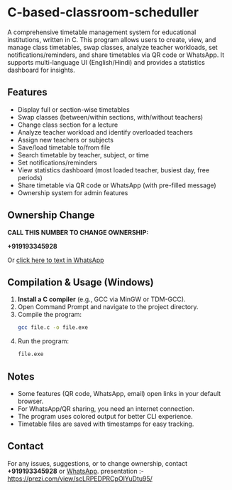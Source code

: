 # C-based-classroom-scheduller

A comprehensive timetable management system for educational institutions, written in C. This program allows users to create, view, and manage class timetables, swap classes, analyze teacher workloads, set notifications/reminders, and share timetables via QR code or WhatsApp. It supports multi-language UI (English/Hindi) and provides a statistics dashboard for insights.

## Features
- Display full or section-wise timetables
- Swap classes (between/within sections, with/without teachers)
- Change class section for a lecture
- Analyze teacher workload and identify overloaded teachers
- Assign new teachers or subjects
- Save/load timetable to/from file
- Search timetable by teacher, subject, or time
- Set notifications/reminders
- View statistics dashboard (most loaded teacher, busiest day, free periods)
- Share timetable via QR code or WhatsApp (with pre-filled message)
- Ownership system for admin features

## Ownership Change

**CALL THIS NUMBER TO CHANGE OWNERSHIP:**

**+919193345928**

Or [click here to text in WhatsApp](https://wa.me/919193345928)

## Compilation & Usage (Windows)

1. **Install a C compiler** (e.g., GCC via MinGW or TDM-GCC).
2. Open Command Prompt and navigate to the project directory.
3. Compile the program:
   ```sh
   gcc file.c -o file.exe
   ```
4. Run the program:
   ```sh
   file.exe
   ```

## Notes
- Some features (QR code, WhatsApp, email) open links in your default browser.
- For WhatsApp/QR sharing, you need an internet connection.
- The program uses colored output for better CLI experience.
- Timetable files are saved with timestamps for easy tracking.

## Contact
For any issues, suggestions, or to change ownership, contact **+919193345928** or [WhatsApp](https://wa.me/919193345928). 
presentation :-https://prezi.com/view/scLRPEDPRCpOIYuDtu95/

